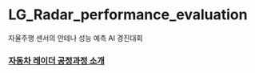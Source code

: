 # LG_Radar_performance_evaluation
자율주행 센서의 안테나 성능 예측 AI 경진대회

### [자동차 레이더 공정과정 소개](https://github.com/Reve-de-l-annee/LG_Radar_performance_evaluation/blob/bb6b5b5743c73fc730dab989e5906fbffdc1e733/Manufacturing%20process.md)
